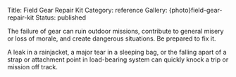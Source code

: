Title: Field Gear Repair Kit
Category: reference
Gallery: {photo}field-gear-repair-kit
Status: published

The failure of gear can ruin outdoor missions, contribute to general misery or loss of morale, and create dangerous situations. Be prepared to fix it. 

A leak in a rainjacket, a major tear in a sleeping bag, or the falling apart of a strap or attachment point in load-bearing system can quickly knock a trip or mission off track.







